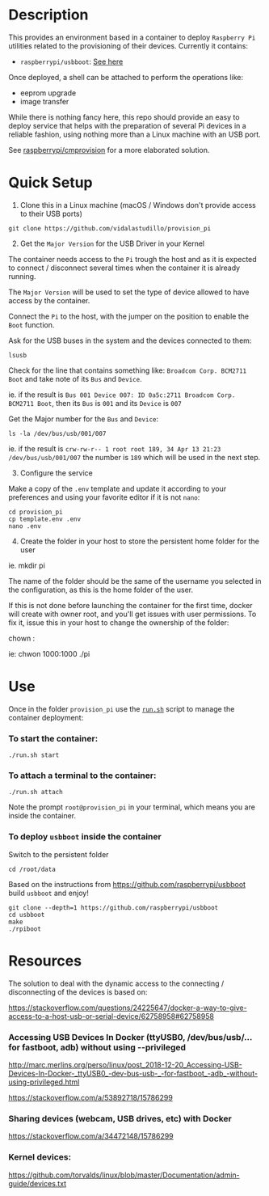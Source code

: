 # Description

This provides an environment based in a container to deploy `Raspberry Pi` utilities related to the provisioning of their devices. Currently it contains:

  - `raspberrypi/usbboot`: [See here](https://github.com/raspberrypi/usbboot)

Once deployed, a shell can be attached to perform the operations like:

  - eeprom upgrade
  - image transfer

While there is nothing fancy here, this repo should provide an easy to deploy service that helps with the preparation of several Pi devices in a reliable fashion, using nothing more than a Linux machine with an USB port.

See [raspberrypi/cmprovision](https://github.com/raspberrypi/cmprovision) for a more elaborated solution.


# Quick Setup

1. Clone this in a Linux machine (macOS / Windows don't provide access to their USB ports)

``` shell
git clone https://github.com/vidalastudillo/provision_pi
```

2. Get the `Major Version` for the USB Driver in your Kernel

The container needs access to the `Pi` trough the host and as it is expected to connect / disconnect several times when the container it is already running.

The `Major Version` will be used to set the type of device allowed to have access by the container.

Connect the `Pi` to the host, with the jumper on the position to enable the `Boot` function.

Ask for the USB buses in the system and the devices connected to them:

``` shell
lsusb
```

Check for the line that contains something like: `Broadcom Corp. BCM2711 Boot` and take note of its `Bus` and `Device`.

ie. if the result is `Bus 001 Device 007: ID 0a5c:2711 Broadcom Corp. BCM2711 Boot`, then its `Bus` is `001` and its `Device` is `007`

Get the Major number for the `Bus` and `Device`:

``` shell
ls -la /dev/bus/usb/001/007
```

ie. if the result is `crw-rw-r-- 1 root root 189, 34 Apr 13 21:23 /dev/bus/usb/001/007` the number is `189` which will be used in the next step.


3. Configure the service

Make a copy of the `.env` template and update it according to your preferences and using your favorite editor if it is not `nano`:

``` shell
cd provision_pi
cp template.env .env
nano .env
```

4. Create the folder in your host to store the persistent home folder for the user

ie. mkdir pi

The name of the folder should be the same of the username you selected in the configuration, as this is the home folder of the user.

If this is not done before launching the container for the first time, docker will create with owner root, and you'll get issues with user permissions. To fix it, issue this in your host to change the ownership of the folder:

chown <the user id>:<the group id> <the path to the home user>

ie: chwon 1000:1000 ./pi


# Use

Once in the folder `provision_pi` use the [`run.sh`](run.sh) script to manage the container deployment:

### To start the container:

``` shell
./run.sh start
```


### To attach a terminal to the container:

``` shell
./run.sh attach
```

Note the prompt `root@provision_pi` in your terminal, which means you are inside the container.


### To deploy `usbboot` inside the container

Switch to the persistent folder

``` shell
cd /root/data
```

Based on the instructions from https://github.com/raspberrypi/usbboot build `usbboot` and enjoy!

``` shell
git clone --depth=1 https://github.com/raspberrypi/usbboot
cd usbboot
make
./rpiboot
```


# Resources


The solution to deal with the dynamic access to the connecting / disconnecting of the devices is based on:

https://stackoverflow.com/questions/24225647/docker-a-way-to-give-access-to-a-host-usb-or-serial-device/62758958#62758958


### Accessing USB Devices In Docker (ttyUSB0, /dev/bus/usb/... for fastboot, adb) without using --privileged

http://marc.merlins.org/perso/linux/post_2018-12-20_Accessing-USB-Devices-In-Docker-_ttyUSB0_-dev-bus-usb-_-for-fastboot_-adb_-without-using-privileged.html

https://stackoverflow.com/a/53892718/15786299

### Sharing devices (webcam, USB drives, etc) with Docker

https://stackoverflow.com/a/34472148/15786299


### Kernel devices: 

https://github.com/torvalds/linux/blob/master/Documentation/admin-guide/devices.txt
